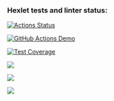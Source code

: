 ### Hexlet tests and linter status:
[![Actions Status](https://github.com/Calipso15/frontend-project-46/workflows/hexlet-check/badge.svg)](https://github.com/Calipso15/frontend-project-46/actions)

[![GitHub Actions Demo](https://github.com/Calipso15/frontend-project-46/actions/workflows/jest-check.yml/badge.svg)](https://github.com/Calipso15/frontend-project-46/actions/workflows/jest-check.yml)

[![Test Coverage](https://api.codeclimate.com/v1/badges/90bdd1c2742c90f7c1ca/test_coverage)](https://codeclimate.com/github/Calipso15/frontend-project-46/test_coverage)

<a href="https://codeclimate.com/github/Calipso15/frontend-project-46/maintainability"><img src="https://api.codeclimate.com/v1/badges/90bdd1c2742c90f7c1ca/maintainability" /></a>

<a href="https://asciinema.org/a/77TxAc2XkIbgyaAdEa70rjNT1" target="_blank"><img src="https://asciinema.org/a/77TxAc2XkIbgyaAdEa70rjNT1.svg" /></a>

<a href="https://asciinema.org/a/TVuWPvnaQebSrClGjTWaeyCo6" target="_blank"><img src="https://asciinema.org/a/TVuWPvnaQebSrClGjTWaeyCo6.svg" /></a>